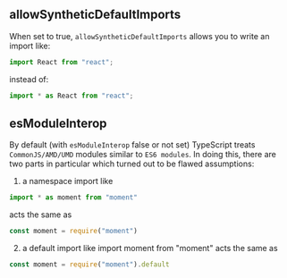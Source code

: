 ## allowSyntheticDefaultImports

When set to true, `allowSyntheticDefaultImports` allows you to write an import like:

```ts
import React from "react";
```

instead of:

```ts
import * as React from "react";
```

## esModuleInterop

By default (with `esModuleInterop` false or not set) TypeScript treats `CommonJS/AMD/UMD` modules similar to `ES6 modules`. In doing this, there are two parts in particular which turned out to be flawed assumptions:

1. a namespace import like 
```ts
import * as moment from "moment" 
```

acts the same as

```ts
const moment = require("moment")
```

2. a default import like import moment from "moment" acts the same as 

```ts
const moment = require("moment").default
```